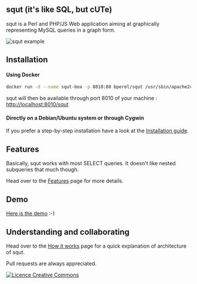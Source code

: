## squt (it's like SQL, but cUTe)

squt is a Perl and PHP/JS Web application aiming at graphically representing MySQL queries in a graph form.

![squt example](https://raw.github.com/wiki/bperel/squt/images/squt_example.png)


## Installation

#### Using Docker

```bash
docker run -d --name squt-box -p 8010:80 bperel/squt /usr/sbin/apache2ctl -D FOREGROUND
```

squt will then be available through port 8010 of your machine : [http://localhost:8010/squt](http://localhost:8010/squt/)

#### Directly on a Debian/Ubuntu system or through Cygwin

If you prefer a step-by-step installation have a look at the [Installation guide](../../wiki/Installation-Guide).


## Features

Basically, squt works with most SELECT queries. It doesn't like nested subqueries that much though.

Head over to the [Features](../../wiki/Features) page for more details.

## Demo

[Here is the demo](http://dedibox2-bperel.ddns.net:8010/squt/) :-)


## Understanding and collaborating

Head over to the [How it works](../../wiki/How-it-works) page for a quick explanation of architecture of squt.

Pull requests are always appreciated.


[<img alt="Licence Creative Commons" style="border-width:0" src="http://i.creativecommons.org/l/by-sa/3.0/fr/88x31.png" />](http://creativecommons.org/licenses/by-sa/3.0/legalcode)
